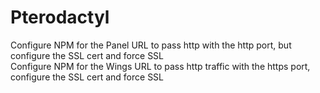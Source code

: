 # Pterodactyl

Configure NPM for the Panel URL to pass http with the http port, but configure the SSL cert and force SSL </br>
Configure NPM for the Wings URL to pass http traffic with the https port, configure the SSL cert and force SSL

